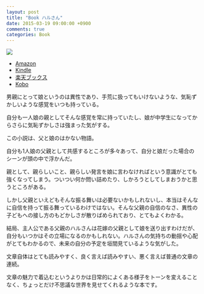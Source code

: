 ```yaml
---
layout: post
title: "Book ハルさん"
date: 2015-03-19 09:00:00 +0900
comments: true
categories: Book
---
```

<a href="http://www.amazon.co.jp/gp/product/4488414117/ref=as_li_ss_il?ie=UTF8&camp=247&creative=7399&creativeASIN=4488414117&linkCode=as2&tag=dsea-22"><img border="0" src="http://ws-fe.amazon-adsystem.com/widgets/q?_encoding=UTF8&ASIN=4488414117&Format=_SL250_&ID=AsinImage&MarketPlace=JP&ServiceVersion=20070822&WS=1&tag=dsea-22" ></a><img src="http://ir-jp.amazon-adsystem.com/e/ir?t=dsea-22&l=as2&o=9&a=4488414117" width="1" height="1" border="0" alt="" style="border:none !important; margin:0px !important;" />

* <a href="http://www.amazon.co.jp/gp/product/4488414117/ref=as_li_ss_tl?ie=UTF8&camp=247&creative=7399&creativeASIN=4488414117&linkCode=as2&tag=dsea-22">Amazon</a><img src="http://ir-jp.amazon-adsystem.com/e/ir?t=dsea-22&l=as2&o=9&a=4488414117" width="1" height="1" border="0" alt="" style="border:none !important; margin:0px !important;" />
* <a href="http://www.amazon.co.jp/gp/product/B00BTF2JAY/ref=as_li_ss_tl?ie=UTF8&camp=247&creative=7399&creativeASIN=B00BTF2JAY&linkCode=as2&tag=dsea-22">Kindle</a><img src="http://ir-jp.amazon-adsystem.com/e/ir?t=dsea-22&l=as2&o=9&a=B00BTF2JAY" width="1" height="1" border="0" alt="" style="border:none !important; margin:0px !important;" />
* <a href="http://hb.afl.rakuten.co.jp/hgc/1368ce62.540143f5.1368ce63.cb671705/?pc=http%3a%2f%2fitem.rakuten.co.jp%2fbook%2f12217791%2f%3fscid%3daf_link_txt&amp;m=http%3a%2f%2fm.rakuten.co.jp%2fbook%2fi%2f16324498%2f" target="_blank">楽天ブックス</a>
* <a href="http://hb.afl.rakuten.co.jp/hgc/1360a562.9a5abdd9.1360a563.41a92e76/?pc=http%3a%2f%2fbooks.rakuten.co.jp%2frk%2fe58d1579a08734a5a770dac5dd0f4e29%2f%3fscid%3daf_link_urltxt&amp;m=http%3a%2f%2fm.rakuten.co.jp%2fev%2fbook%2f" target="_blank">Kobo</a>

男親にとって娘というのは異性であり、手荒に扱ってもいけないような、気恥ずかしいような感覚をいつも持っている。

自分も一人娘の親としてそんな感覚を常に持っていたし、娘が中学生になってからさらに気恥ずかしさは強まった気がする。

この小説は、父と娘のはかない物語。

自分も1人娘の父親として共感するところが多々あって、自分と娘だった場合のシーンが頭の中で浮かんだ。

親として、親らしいこと、親らしい発言を娘に言わなければという意識がとても強くなってしまう。ついつい何か問い詰めたり、しかろうとしてしまおうかと思うところがある。

しかし父親といえどもそんな振る舞いは必要ないかもしれないし、本当はそんなに自信を持って振る舞っているわけではない。そんな父親の自信のなさ、異性の子どもへの接し方のもどかしさが散りばめられており、とてもよくわかる。

結局、主人公である父親のハルさんは花嫁の父親として娘を送り出すわけだが、自分もいつかはその立場になるのかもしれない。ハルさんの気持ちの動揺や心配がとてもわかるので、未来の自分の予定を垣間見ているような気がした。

文章自体はとても読みやすく、良く言えば読みやすい、悪く言えば普通の文章の連続。

文章の魅力で着込むというよりかは日常的によくある様子をトーンを変えることなく、ちょっとだけ不思議な世界を見せてくれるような本です。